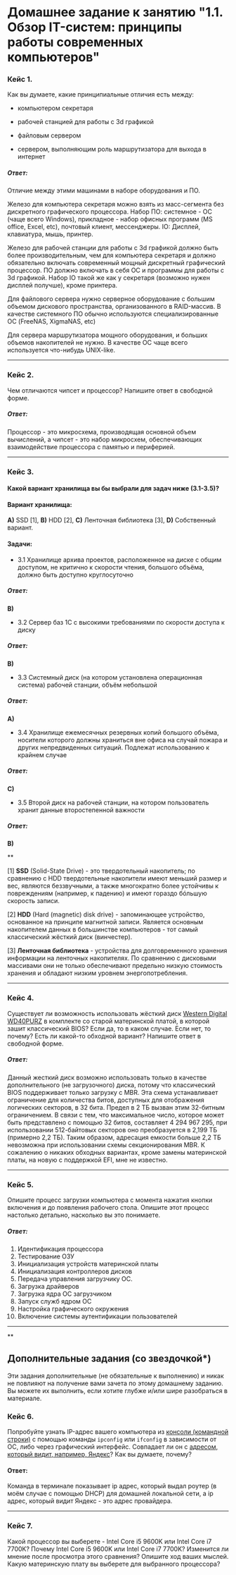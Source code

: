 # Домашнее задание к занятию "1.1. Обзор IT-систем: принципы работы современных компьютеров"

### Кейс 1.

Как вы думаете, какие принципиальные отличия есть между:

* компьютером секретаря

* рабочей станцией для работы с 3d графикой

* файловым сервером

* сервером, выполняющим роль маршрутизатора для выхода в интернет


##### Ответ:

Отличие между этими машинами в наборе оборудования и ПО. 

Железо для компьютера секретаря можно взять из масс-сегмента без дискретного графического процессора. Набор ПО: системное - ОС (чаще всего Windows), прикладное - набор офисных программ (MS office, Excel, etc), почтовый клиент, мессенджеры. IO: Дисплей, клавиатура, мышь, принтер.

Железо для рабочей станции для работы с 3d графикой должно быть более производительным, чем для компьютера секретаря и должно обязательно включать современный мощный дискретный графический процессор. ПО должно включать в себя ОС и программы для работы с 3d графикой. Набор IO такой же как у секретаря (возможно нужен дисплей получше), кроме принтера.

Для файлового сервера нужно серверное оборудование с большим объемом дискового пространства, организованного в RAID-массив. В качестве системного ПО обычно используются специализированные ОС (FreeNAS, XigmaNAS, etc)

Для сервера маршрутизатора мощного оборудования, и больших объемов накопителей не нужно. В качестве ОС чаще всего используется что-нибудь UNIX-like.

---

### Кейс 2.

Чем отличаются чипсет и процессор? Напишите ответ в свободной форме.

##### Ответ:

Процессор - это микросхема, производящая основной объем вычислений, а чипсет - это набор микросхем, обеспечивающих взаимодействие процессора с памятью и периферией.

---

### Кейс 3.

#### Какой вариант хранилища вы бы выбрали для задач ниже (3.1-3.5)?

#### Вариант хранилища:

**А)** SSD [1], **B)** HDD [2], **C)** Ленточная библиотека [3], **D)** Собственный вариант.

#### Задачи:

* 3.1 Хранилище архива проектов, расположенное на диске с общим доступом, не критично к скорости чтения, большого объёма, должно быть доступно круглосуточно

##### Ответ:
**B)**

* 3.2 Сервер баз 1С с высокими требованиями по скорости доступа к диску

##### Ответ:
**B)**

* 3.3 Системный диск (на котором установлена операционная система) рабочей станции, объём небольшой

##### Ответ:
**А)**

* 3.4 Хранилище ежемесячных резервных копий большого объёма, носители которого должны храниться вне офиса на случай пожара и других непредвиденных ситуаций. Подлежат использованию к крайнем случае

##### Ответ:
**C)**

* 3.5 Второй диск на рабочей станции, на котором пользователь хранит данные второстепенной важности

##### Ответ:
**B)**

**

[1] **SSD** (Solid-State Drive) - это твердотельный накопитель; по сравнению с HDD твердотельные накопители имеют меньший размер и вес, являются беззвучными, а также многократно более устойчивы к повреждениям (например, к падению) и имеют гораздо бóльшую скорость записи.

[2] **HDD** (Hard (magnetic) disk drive) - запоминающее устройство, основанное на принципе магнитной записи. Является основным накопителем данных в большинстве компьютеров - тот самый классический жёсткий диск (винчестер).

[3] **Ленточная библиотека** - устройства для долговременного хранения информации на ленточных накопителях. По сравнению с дисковыми массивами они не только обеспечивают предельно низкую стоимость хранения и обладают низким уровнем энергопотребления.

---

### Кейс 4.

Существует ли возможность использовать жёсткий диск [Western Digital WD40PURZ](https://market.yandex.ru/product--zhestkii-disk-western-digital-wd40purz/1729220435) в комплекте со старой материнской платой, в которой зашит классический BIOS?
Если да, то в каком случае. Если нет, то почему? Есть ли какой-то обходной вариант? Напишите ответ в свободной форме.

##### Ответ:

Данный жесткий диск возможно использовать только в качестве дополнительного (не загрузочного) диска, потому что классический BIOS поддерживает только загрузку с MBR. Эта схема устанавливает ограничение для количества битов, доступных для отображения логических секторов, в 32 бита. Предел в 2 ТБ вызван этим 32-битным ограничением. В связи с тем, что максимальное число, которое может быть представлено с помощью 32 битов, составляет 4 294 967 295, при использовании 512-байтовых секторов оно преобразуется в 2,199 ТБ (примерно 2,2 ТБ). Таким образом, адресация емкости больше 2,2 ТБ невозможна при использовании схемы секционирования MBR.
К сожалению о никаких обходных вариантах, кроме замены материнской платы, на новую с поддержкой EFI, мне не известно.

---

### Кейс 5.

Опишите процесс загрузки компьютера с момента нажатия кнопки включения и до появления рабочего стола.
Опишите этот процесс настолько детально, насколько вы это понимаете.

##### Ответ:

1. Идентификация процессора
2. Тестирование ОЗУ
3. Инициализация устройств материнской платы
4. Инициализация контроллеров дисков
5. Передача управления загрузчику ОС.
6. Загрузка драйверов 
7. Загрузка ядра ОС загрузчиком
8. Запуск служб ядром ОС
9. Настройка графического окружения
10. Включение системы аутентификации пользователей

---

**

## Дополнительные задания (со звездочкой*)
Эти задания дополнительные (не обязательные к выполнению) и никак не повлияют на получение вами зачета по этому домашнему заданию. Вы можете их выполнить, если хотите глубже и/или шире разобраться в материале.

### Кейс 6.

Попробуйте узнать IP-адрес вашего компьютера из [консоли (командной строки)](https://webkyrs.info/post/chto-takoe-komandnaia-stroka-kak-ee-zapustit-na-windows-linux-i-mac) с помощью команды `ipconfig` или `ifconfig` в зависимости от ОС, либо через графический интерфейс.
Совпадает ли он с [адресом, который видит, например, Яндекс](https://internet.yandex.ru)? Как вы думаете, почему?

#### Ответ:

Команда в терминале показывает ip адрес, который выдал роутер (в моём случае с помощью DHCP) для домашней локальной сети, а ip адрес, который видит Яндекс - это адрес провайдера.

----

### Кейс 7.

Какой процессор вы выберете - Intel Core i5 9600K или Intel Core i7 7700K? Почему Intel Core i5 9600K или Intel Core i7 7700K? Изменится ли мнение после просмотра этого сравнения? Опишите ход ваших мыслей. Какую материнскую плату вы выберете для выбранного процессора?

